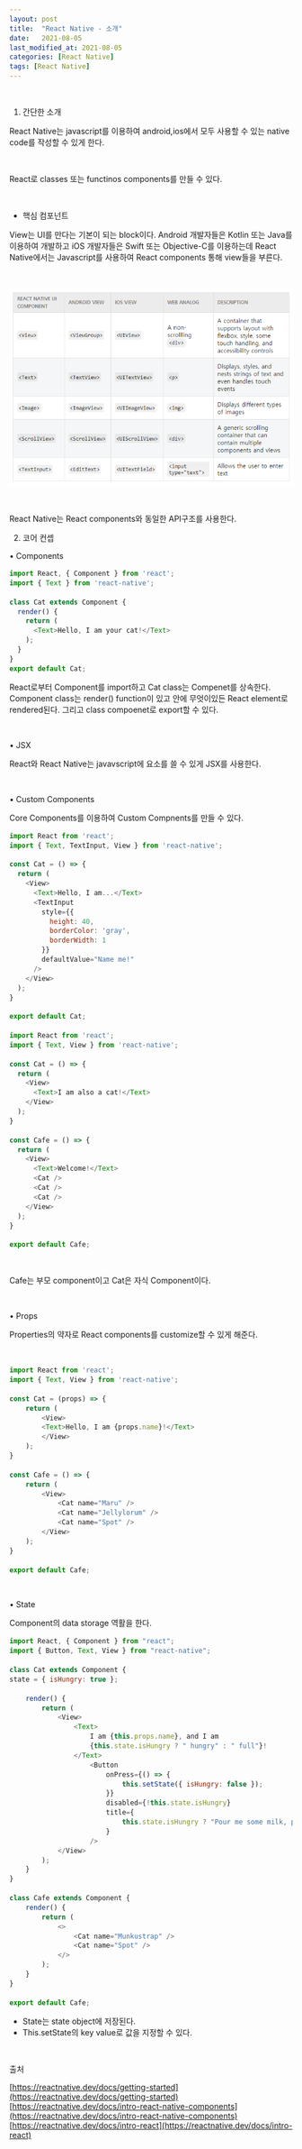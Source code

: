 ```yaml
---
layout: post
title:  "React Native - 소개"
date:   2021-08-05
last_modified_at: 2021-08-05
categories: [React Native]
tags: [React Native]
---
```


<br/>

1. 간단한 소개

React Native는 javascript를 이용하여 android,ios에서 모두 사용할 수 있는 native code를 작성할 수 있게 한다.

<br/>

React로 classes 또는 functinos components를 만들 수 있다. 

<br/>

- 핵심 컴포넌트

View는 UI를 만다는 기본이 되는 block이다. 
Android 개발자들은 Kotlin 또는 Java를 이용하여 개발하고 iOS 개발자들은 Swift 또는 Objective-C를 이용하는데 
React Native에서는 Javascript를 사용하여 React components 통해 view들을 부른다.

<br/>

![img.png](../assets/images/react-native01.png)

<br/>

React Native는 React components와 동일한 API구조를 사용한다.
	
2. 코어 컨셉

• Components
	
```javascript
import React, { Component } from 'react';
import { Text } from 'react-native';

class Cat extends Component {
  render() {
    return (
      <Text>Hello, I am your cat!</Text>
    );
  }
}
export default Cat;
```

React로부터 Component를 import하고 Cat class는 Compenet를 상속한다. 
Component class는 render() function이 있고 안에 무엇이있든 React element로 rendered된다. 
그리고 class compoenet로 export할 수 있다.

<br/>

• JSX

React와 React Native는 javavscript에 요소를 쓸 수 있게 JSX를 사용한다.

<br/>

• Custom Components

Core Components를 이용하여 Custom Compnents를 만들 수 있다.

```javascript
import React from 'react';
import { Text, TextInput, View } from 'react-native';

const Cat = () => {
  return (
    <View>
      <Text>Hello, I am...</Text>
      <TextInput
        style={{
          height: 40,
          borderColor: 'gray',
          borderWidth: 1
        }}
        defaultValue="Name me!"
      />
    </View>
  );
}
	
export default Cat;

import React from 'react';
import { Text, View } from 'react-native';

const Cat = () => {
  return (
    <View>
      <Text>I am also a cat!</Text>
    </View>
  );
}

const Cafe = () => {
  return (
    <View>
      <Text>Welcome!</Text>
      <Cat />
      <Cat />
      <Cat />
    </View>
  );
}

export default Cafe;
```

<br/>

Cafe는 부모 component이고 Cat은 자식 Component이다.

<br/>

• Props

Properties의 약자로 React components를 customize할 수 있게 해준다.

<br/>

```javascript
import React from 'react';
import { Text, View } from 'react-native';

const Cat = (props) => {
    return (
        <View>
        <Text>Hello, I am {props.name}!</Text>
        </View>
    );
}

const Cafe = () => {
    return (
        <View>
            <Cat name="Maru" />
            <Cat name="Jellylorum" />
            <Cat name="Spot" />
        </View>
    );
}

export default Cafe;
```

<br/>

• State

Component의 data storage 역활을 한다.

```javascript
import React, { Component } from "react";
import { Button, Text, View } from "react-native";

class Cat extends Component {
state = { isHungry: true };

    render() {
        return (
            <View>
                <Text>
                    I am {this.props.name}, and I am
                    {this.state.isHungry ? " hungry" : " full"}!
                </Text>
                    <Button
                        onPress={() => {
                            this.setState({ isHungry: false });
                        }}
                        disabled={!this.state.isHungry}
                        title={
                            this.state.isHungry ? "Pour me some milk, please!" : "Thank you!"
                        }
                    />
            </View>
        );
    }
}

class Cafe extends Component {
    render() {
        return (
            <>
                <Cat name="Munkustrap" />
                <Cat name="Spot" />
            </>
        );
    }
}

export default Cafe;
```

- State는 state object에 저장된다.
- This.setState의 key value로 값을 지정할 수 있다.

<br/>

출처

[https://reactnative.dev/docs/getting-started](https://reactnative.dev/docs/getting-started)
[https://reactnative.dev/docs/intro-react-native-components](https://reactnative.dev/docs/intro-react-native-components)
[https://reactnative.dev/docs/intro-react](https://reactnative.dev/docs/intro-react)